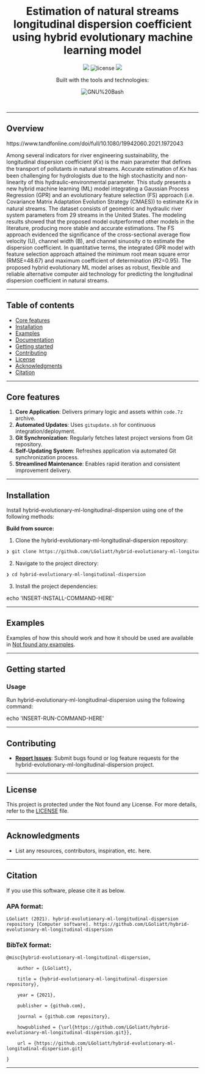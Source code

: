 <p align="center"><h1 align="center">Estimation of natural streams longitudinal dispersion coefficient using hybrid evolutionary machine learning model</h1></p>
<p align="center">
	<a href="https://itmo.ru/"><img src="https://raw.githubusercontent.com/aimclub/open-source-ops/43bb283758b43d75ec1df0a6bb4ae3eb20066323/badges/ITMO_badge.svg"></a>
	<img src="https://img.shields.io/github/license/LGoliatt/hybrid-evolutionary-ml-longitudinal-dispersion?style=default&logo=opensourceinitiative&logoColor=white&color=blue" alt="license">
	<a href="https://github.com/ITMO-NSS-team/Open-Source-Advisor"><img src="https://img.shields.io/badge/improved%20by-OSA-blue"></a>
</p>
<p align="center">Built with the tools and technologies:</p>
<p align="center">
	<img src="https://img.shields.io/badge/GNU%20Bash-4EAA25.svg?style=default&logo=GNU-Bash&logoColor=white"alt="GNU%20Bash">
</p>
<br>


---
## Overview

<overview>
https://www.tandfonline.com/doi/full/10.1080/19942060.2021.1972043

 Among several indicators for river engineering sustainability, the longitudinal dispersion coefficient (𝐾𝑥) is the main parameter that defines the transport of pollutants in natural streams. Accurate estimation of 𝐾𝑥 has been challenging for hydrologists due to the high stochasticity and non-linearity of this hydraulic-environmental parameter. This study presents a new hybrid machine learning (ML) model integrating a Gaussian Process Regression (GPR) and an evolutionary feature selection (FS) approach (i.e. Covariance Matrix Adaptation Evolution Strategy (CMAES)) to estimate 𝐾𝑥 in natural streams. The dataset consists of geometric and hydraulic river system parameters from 29 streams in the United States. The modeling results showed that the proposed model outperformed other models in the literature, producing more stable and accurate estimations. The FS approach evidenced the significance of the cross-sectional average flow velocity (U), channel width (B), and channel sinuosity σ to estimate the dispersion coefficient. In quantitative terms, the integrated GPR model with feature selection approach attained the minimum root mean square error (RMSE=48.67) and maximum coefficient of determination (𝑅2=0.95). The proposed hybrid evolutionary ML model arises as robust, flexible and reliable alternative computer aid technology for predicting the longitudinal dispersion coefficient in natural streams.
 
</overview>

---


## Table of contents

- [Core features](#core-features)
- [Installation](#installation)
- [Examples](#examples)
- [Documentation](#documentation)
- [Getting started](#getting-started)
- [Contributing](#contributing)
- [License](#license)
- [Acknowledgments](#acknowledgments)
- [Citation](#citation)

---

## Core features

<corefeatures>

1. **Core Application**: Delivers primary logic and assets within `code.7z` archive.
2. **Automated Updates**: Uses `gitupdate.sh` for continuous integration/deployment.
3. **Git Synchronization**: Regularly fetches latest project versions from Git repository.
4. **Self-Updating System**: Refreshes application via automated Git synchronization process.
5. **Streamlined Maintenance**: Enables rapid iteration and consistent improvement delivery.

</corefeatures>

---


## Installation

Install hybrid-evolutionary-ml-longitudinal-dispersion using one of the following methods:

**Build from source:**

1. Clone the hybrid-evolutionary-ml-longitudinal-dispersion repository:
```sh
❯ git clone https://github.com/LGoliatt/hybrid-evolutionary-ml-longitudinal-dispersion
```

2. Navigate to the project directory:
```sh
❯ cd hybrid-evolutionary-ml-longitudinal-dispersion
```

3. Install the project dependencies:

echo 'INSERT-INSTALL-COMMAND-HERE'


---


## Examples

Examples of how this should work and how it should be used are available in [Not found any examples](https://github.com/LGoliatt/hybrid-evolutionary-ml-longitudinal-dispersion/tree/master/).

---



## Getting started

### Usage

Run hybrid-evolutionary-ml-longitudinal-dispersion using the following command:
 
 echo 'INSERT-RUN-COMMAND-HERE'

---


## Contributing


- **[Report Issues](https://github.com/LGoliatt/hybrid-evolutionary-ml-longitudinal-dispersion/issues )**: Submit bugs found or log feature requests for the hybrid-evolutionary-ml-longitudinal-dispersion project.


---


## License

This project is protected under the Not found any License. For more details, refer to the [LICENSE](https://github.com/LGoliatt/hybrid-evolutionary-ml-longitudinal-dispersion/blob/master/) file.

---


## Acknowledgments

- List any resources, contributors, inspiration, etc. here.

---


## Citation

If you use this software, please cite it as below.

### APA format:

    LGoliatt (2021). hybrid-evolutionary-ml-longitudinal-dispersion repository [Computer software]. https://github.com/LGoliatt/hybrid-evolutionary-ml-longitudinal-dispersion

### BibTeX format:

    @misc{hybrid-evolutionary-ml-longitudinal-dispersion,

        author = {LGoliatt},

        title = {hybrid-evolutionary-ml-longitudinal-dispersion repository},

        year = {2021},

        publisher = {github.com},

        journal = {github.com repository},

        howpublished = {\url{https://github.com/LGoliatt/hybrid-evolutionary-ml-longitudinal-dispersion.git}},

        url = {https://github.com/LGoliatt/hybrid-evolutionary-ml-longitudinal-dispersion.git}

    }

---
